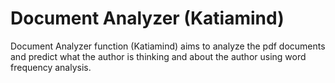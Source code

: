 # Document Analyzer (Katiamind)
Document Analyzer function (Katiamind) aims to analyze the pdf documents and predict what the author is thinking and about the author using word frequency analysis. 
